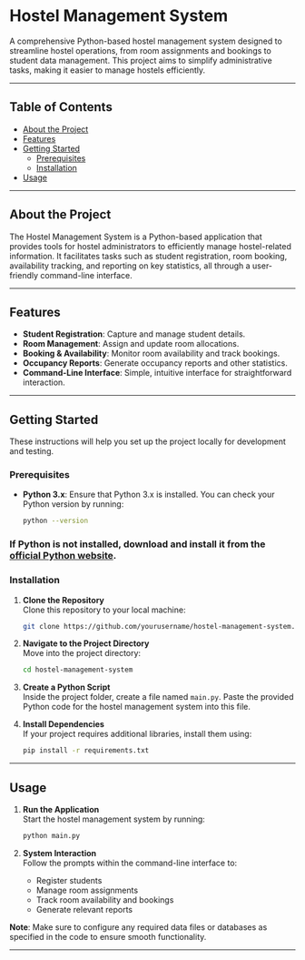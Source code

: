 # Hostel Management System

A comprehensive Python-based hostel management system designed to streamline hostel operations, from room assignments and bookings to student data management. This project aims to simplify administrative tasks, making it easier to manage hostels efficiently.

---

## Table of Contents

- [About the Project](#about-the-project)
- [Features](#features)
- [Getting Started](#getting-started)
  - [Prerequisites](#prerequisites)
  - [Installation](#installation)
- [Usage](#usage)

---

## About the Project

The Hostel Management System is a Python-based application that provides tools for hostel administrators to efficiently manage hostel-related information. It facilitates tasks such as student registration, room booking, availability tracking, and reporting on key statistics, all through a user-friendly command-line interface.

---

## Features

- **Student Registration**: Capture and manage student details.
- **Room Management**: Assign and update room allocations.
- **Booking & Availability**: Monitor room availability and track bookings.
- **Occupancy Reports**: Generate occupancy reports and other statistics.
- **Command-Line Interface**: Simple, intuitive interface for straightforward interaction.

---

## Getting Started

These instructions will help you set up the project locally for development and testing.

### Prerequisites

- **Python 3.x**: Ensure that Python 3.x is installed. You can check your Python version by running:
  ```bash
  python --version

### If Python is not installed, download and install it from the [official Python website](https://www.python.org/downloads/).

### Installation

1. **Clone the Repository**  
   Clone this repository to your local machine:
   ```bash
   git clone https://github.com/yourusername/hostel-management-system.git
   ```
   
2. **Navigate to the Project Directory**  
   Move into the project directory:
   ```bash
   cd hostel-management-system
   ```

3. **Create a Python Script**  
   Inside the project folder, create a file named `main.py`. Paste the provided Python code for the hostel management system into this file.

4. **Install Dependencies**  
   If your project requires additional libraries, install them using:
   ```bash
   pip install -r requirements.txt
   ```

---

## Usage

1. **Run the Application**  
   Start the hostel management system by running:
   ```bash
   python main.py
   ```

2. **System Interaction**  
   Follow the prompts within the command-line interface to:
   - Register students
   - Manage room assignments
   - Track room availability and bookings
   - Generate relevant reports

**Note**: Make sure to configure any required data files or databases as specified in the code to ensure smooth functionality.

---
```
